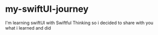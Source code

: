 # my-swiftUI-journey
I'm learning swiftUI with Swiftful Thinking so i decided to share with you what i learned and did

